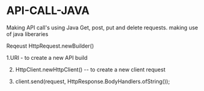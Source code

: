 # API-CALL-JAVA

Making API call's using Java 
Get, post, put and delete requests.
making use of java liberaries 

Reqeust
HttpRequest.newBuilder()

  1.URI - to create a new API build
  
  2. HttpClient.newHttpClient() -- to create a new client request
  
  3. client.send(request, HttpResponse.BodyHandlers.ofString());

  
